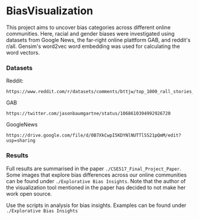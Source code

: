 # BiasVisualization

This project aims to uncover bias categories across different online communities. Here, racial and gender biases were investigated using datasets from Google News, the far-right online plattform GAB, and reddit's r/all.
Gensim's word2vec word embedding was used for calculating the word vectors.
### Datasets

Reddit:
```
https://www.reddit.com/r/datasets/comments/bttjw/top_1000_rall_stories_for_the_last_several_weeks/
```

GAB
```
https://twitter.com/jasonbaumgartne/status/1068610394992926720
```

GoogleNews
```
https://drive.google.com/file/d/0B7XkCwpI5KDYNlNUTTlSS21pQmM/edit?usp=sharing
```
### Results
Full results are summarised in the paper `./CSE517_Final_Project_Paper`.
Some images that explore bias differences across our online communities can be found under `./Explorative Bias Insights`. Note that the author of the visualization tool mentioned in the paper has decided to not make her work open source.


Use the scripts in analysis for bias insights. Examples can be found under `./Explorative Bias Insights`
